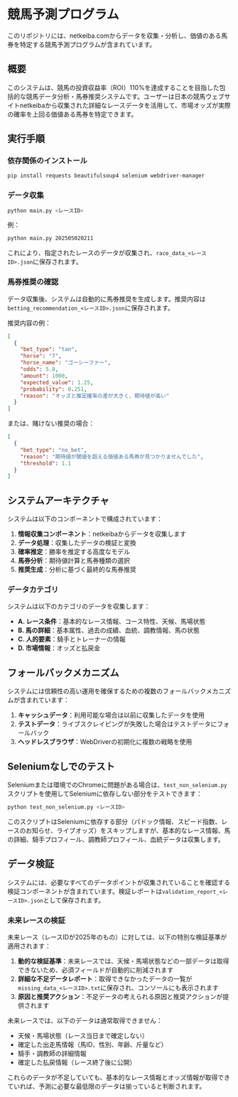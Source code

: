 # 競馬予測プログラム

このリポジトリには、netkeiba.comからデータを収集・分析し、価値のある馬券を特定する競馬予測プログラムが含まれています。

## 概要

このシステムは、競馬の投資収益率（ROI）110%を達成することを目指した包括的な競馬データ分析・馬券推奨システムです。ユーザーは日本の競馬ウェブサイトnetkeibaから収集された詳細なレースデータを活用して、市場オッズが実際の確率を上回る価値ある馬券を特定できます。

## 実行手順

### 依存関係のインストール

```bash
pip install requests beautifulsoup4 selenium webdriver-manager
```

### データ収集

```bash
python main.py <レースID>
```

例：
```bash
python main.py 202505020211
```

これにより、指定されたレースのデータが収集され、`race_data_<レースID>.json`に保存されます。

### 馬券推奨の確認

データ収集後、システムは自動的に馬券推奨を生成します。推奨内容は`betting_recommendation_<レースID>.json`に保存されます。

推奨内容の例：
```json
[
  {
    "bet_type": "tan",
    "horse": "7",
    "horse_name": "ゴーシーファー",
    "odds": 5.8,
    "amount": 1000,
    "expected_value": 1.25,
    "probability": 0.251,
    "reason": "オッズと推定確率の差が大きく、期待値が高い"
  }
]
```

または、賭けない推奨の場合：
```json
[
  {
    "bet_type": "no_bet",
    "reason": "期待値が閾値を超える価値ある馬券が見つかりませんでした",
    "threshold": 1.1
  }
]
```

## システムアーキテクチャ

システムは以下のコンポーネントで構成されています：

1. **情報収集コンポーネント**：netkeibaからデータを収集します
2. **データ処理**：収集したデータの検証と変換
3. **確率推定**：勝率を推定する高度なモデル
4. **馬券分析**：期待値計算と馬券種類の選択
5. **推奨生成**：分析に基づく最終的な馬券推奨

### データカテゴリ

システムは以下のカテゴリのデータを収集します：

- **A. レース条件**：基本的なレース情報、コース特性、天候、馬場状態
- **B. 馬の詳細**：基本属性、過去の成績、血統、調教情報、馬の状態
- **C. 人的要素**：騎手とトレーナーの情報
- **D. 市場情報**：オッズと払戻金

## フォールバックメカニズム

システムには信頼性の高い運用を確保するための複数のフォールバックメカニズムが含まれています：

1. **キャッシュデータ**：利用可能な場合は以前に収集したデータを使用
2. **テストデータ**：ライブスクレイピングが失敗した場合はテストデータにフォールバック
3. **ヘッドレスブラウザ**：WebDriverの初期化に複数の戦略を使用

## Seleniumなしでのテスト

Seleniumまたは環境でのChromeに問題がある場合は、`test_non_selenium.py`スクリプトを使用してSeleniumに依存しない部分をテストできます：

```bash
python test_non_selenium.py <レースID>
```

このスクリプトはSeleniumに依存する部分（パドック情報、スピード指数、レースのお知らせ、ライブオッズ）をスキップしますが、基本的なレース情報、馬の詳細、騎手プロフィール、調教師プロフィール、血統データは収集します。

## データ検証

システムには、必要なすべてのデータポイントが収集されていることを確認する検証コンポーネントが含まれています。検証レポートは`validation_report_<レースID>.json`として保存されます。

### 未来レースの検証

未来レース（レースIDが2025年のもの）に対しては、以下の特別な検証基準が適用されます：

1. **動的な検証基準**：未来レースでは、天候・馬場状態などの一部データは取得できないため、必須フィールドが自動的に削減されます
2. **詳細な不足データレポート**：取得できなかったデータの一覧が`missing_data_<レースID>.txt`に保存され、コンソールにも表示されます
3. **原因と推奨アクション**：不足データの考えられる原因と推奨アクションが提供されます

未来レースでは、以下のデータは通常取得できません：
- 天候・馬場状態（レース当日まで確定しない）
- 確定した出走馬情報（馬ID、性別、年齢、斤量など）
- 騎手・調教師の詳細情報
- 確定した払戻情報（レース終了後に公開）

これらのデータが不足していても、基本的なレース情報とオッズ情報が取得できていれば、予測に必要な最低限のデータは揃っていると判断されます。
